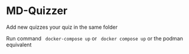 # MD-Quizzer

Add new quizzes your quiz in the same folder

Run command
``` docker-compose up```
or 
``` docker compose up```
or the podman equivalent